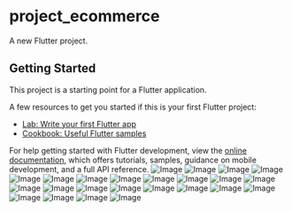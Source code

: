 # project_ecommerce

A new Flutter project.

## Getting Started

This project is a starting point for a Flutter application.

A few resources to get you started if this is your first Flutter project:

- [Lab: Write your first Flutter app](https://docs.flutter.dev/get-started/codelab)
- [Cookbook: Useful Flutter samples](https://docs.flutter.dev/cookbook)

For help getting started with Flutter development, view the
[online documentation](https://docs.flutter.dev/), which offers tutorials,
samples, guidance on mobile development, and a full API reference.
![Image](https://github.com/user-attachments/assets/f3da2511-7a06-4998-9343-fd0f3ae8997c)
![Image](https://github.com/user-attachments/assets/087f633a-f46d-485b-88e5-dbd4bbf36bfb)
![Image](https://github.com/user-attachments/assets/4e0c50b6-b017-4790-b8fd-16c4d84ea964)
![Image](https://github.com/user-attachments/assets/b7dbe609-431c-4a26-8dcb-bc5a5d8e49df)
![Image](https://github.com/user-attachments/assets/bad5e01d-808c-4d96-b8b7-11cc536c3a2f)
![Image](https://github.com/user-attachments/assets/d18b6352-0d91-4bd1-bd78-8736f00a17b5)
![Image](https://github.com/user-attachments/assets/7546a687-636c-4cb6-bc01-6c54f4cf0430)
![Image](https://github.com/user-attachments/assets/1f843005-1bde-4df1-9e6f-bb593ae14d01)
![Image](https://github.com/user-attachments/assets/630465a8-346b-41b5-a76e-23c4b9e21e75)
![Image](https://github.com/user-attachments/assets/52b7d2fc-ded8-4279-a268-4907eda00884)
![Image](https://github.com/user-attachments/assets/4613ddd4-3162-4d94-a016-4cabc99b9c7a)
![Image](https://github.com/user-attachments/assets/b945f8ec-1fc9-4240-b8cc-eeab757f24e5)
![Image](https://github.com/user-attachments/assets/2c3a0258-050f-424d-8c15-c42990010a6e)
![Image](https://github.com/user-attachments/assets/24880aee-2457-4b2e-9cac-a0e760a76b68)
![Image](https://github.com/user-attachments/assets/3f865951-da8d-44f8-abfa-84d6c09eada7)
![Image](https://github.com/user-attachments/assets/a202b067-170a-457a-a6ca-d031c9436c4b)
![Image](https://github.com/user-attachments/assets/0cd3ce91-a35c-426f-84ff-d53dfeddbf06)
![Image](https://github.com/user-attachments/assets/38dad9b1-bef4-41cc-9510-1c8f4c243208)
![Image](https://github.com/user-attachments/assets/37063bc6-95b5-4d47-883c-c8c551f6f6e8)
![Image](https://github.com/user-attachments/assets/c899b9cb-978d-4259-8a6e-4656fb8b030e)
![Image](https://github.com/user-attachments/assets/776f1ea9-c664-4533-9b2a-14aa67d3ca3c)
![Image](https://github.com/user-attachments/assets/b830b2c2-e81d-4b31-a364-3744190b4d16)
![Image](https://github.com/user-attachments/assets/a656805c-4324-4ab0-a3e7-3c62deef0de5)
![Image](https://github.com/user-attachments/assets/01df2749-c776-43bc-8dca-2b015eecdcba)
